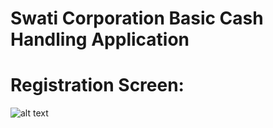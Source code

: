 # Swati Corporation Basic Cash Handling Application 

# Registration Screen: 

![alt text](https://github.com/ibrahimswati/SwatiCorporationApp/login.png?raw=true)

